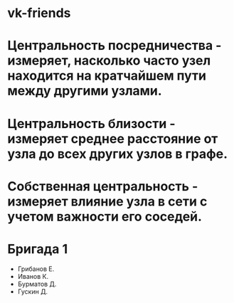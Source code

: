 # vk-friends
# Центральность посредничества - измеряет, насколько часто узел находится на кратчайшем пути между другими узлами.
# Центральность близости - измеряет среднее расстояние от узла до всех других узлов в графе.
# Собственная центральность - измеряет влияние узла в сети с учетом важности его соседей.

# Бригада 1
- Грибанов Е.
- Иванов К.
- Бурматов Д.
- Гускин Д.
  
